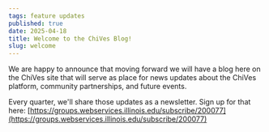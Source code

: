 ```yaml
---
tags: feature updates
published: true
date: 2025-04-18
title: Welcome to the ChiVes Blog!
slug: welcome
---
```

We are happy to announce that moving forward we will have a blog here on the ChiVes site that will serve as place for news updates about the ChiVes platform, community partnerships, and future events.

Every quarter, we'll share those updates as a newsletter. Sign up for that here: [https://groups.webservices.illinois.edu/subscribe/200077](https://groups.webservices.illinois.edu/subscribe/200077)